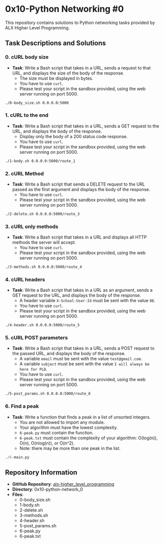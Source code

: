 # 0x10-Python Networking #0

This repository contains solutions to Python networking tasks provided by ALX Higher Level Programming.

## Task Descriptions and Solutions

### 0. cURL body size

- **Task**: Write a Bash script that takes in a URL, sends a request to that URL, and displays the size of the body of the response.
  - The size must be displayed in bytes.
  - You have to use `curl`.
  - Please test your script in the sandbox provided, using the web server running on port 5000.

```bash
./0-body_size.sh 0.0.0.0:5000
```

### 1. cURL to the end

- **Task**: Write a Bash script that takes in a URL, sends a GET request to the URL, and displays the body of the response.
  - Display only the body of a 200 status code response.
  - You have to use `curl`.
  - Please test your script in the sandbox provided, using the web server running on port 5000.

```bash
./1-body.sh 0.0.0.0:5000/route_1
```

### 2. cURL Method

- **Task**: Write a Bash script that sends a DELETE request to the URL passed as the first argument and displays the body of the response.
  - You have to use `curl`.
  - Please test your script in the sandbox provided, using the web server running on port 5000.

```bash
./2-delete.sh 0.0.0.0:5000/route_3
```

### 3. cURL only methods

- **Task**: Write a Bash script that takes in a URL and displays all HTTP methods the server will accept.
  - You have to use `curl`.
  - Please test your script in the sandbox provided, using the web server running on port 5000.

```bash
./3-methods.sh 0.0.0.0:5000/route_4
```

### 4. cURL headers

- **Task**: Write a Bash script that takes in a URL as an argument, sends a GET request to the URL, and displays the body of the response.
  - A header variable `X-School-User-Id` must be sent with the value `98`.
  - You have to use `curl`.
  - Please test your script in the sandbox provided, using the web server running on port 5000.

```bash
./4-header.sh 0.0.0.0:5000/route_5
```

### 5. cURL POST parameters

- **Task**: Write a Bash script that takes in a URL, sends a POST request to the passed URL, and displays the body of the response.
  - A variable `email` must be sent with the value `test@gmail.com`.
  - A variable `subject` must be sent with the value `I will always be here for PLD`.
  - You have to use `curl`.
  - Please test your script in the sandbox provided, using the web server running on port 5000.

```bash
./5-post_params.sh 0.0.0.0:5000/route_6
```

### 6. Find a peak

- **Task**: Write a function that finds a peak in a list of unsorted integers.
  - You are not allowed to import any module.
  - Your algorithm must have the lowest complexity.
  - `6-peak.py` must contain the function.
  - `6-peak.txt` must contain the complexity of your algorithm: O(log(n)), O(n), O(nlog(n)), or O(n^2).
  - Note: there may be more than one peak in the list.

```python
./6-main.py
```

## Repository Information

- **GitHub Repository**: [alx-higher_level_programming](https://github.com/Sholycul/alx-higher_level_programming)
- **Directory**: 0x10-python-network_0
- **Files**:
  - 0-body_size.sh
  - 1-body.sh
  - 2-delete.sh
  - 3-methods.sh
  - 4-header.sh
  - 5-post_params.sh
  - 6-peak.py
  - 6-peak.txt
